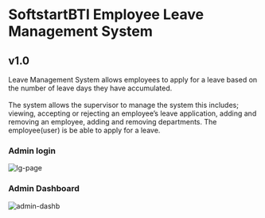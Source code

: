 # SoftstartBTI Employee Leave Management System

## v1.0
Leave Management System allows employees to apply for a leave based on the number of leave days they have accumulated. 
<br><br>The system allows the supervisor to manage the system this includes; viewing, accepting or rejecting an employee’s leave application, 
adding and removing an employee, adding and removing departments. The employee(user) is be able to apply for a leave. 

### Admin login

![lg-page](https://user-images.githubusercontent.com/48829302/170053568-d1d3e016-44c3-420d-84de-3f8febb9a242.PNG)

### Admin Dashboard

![admin-dashb](https://user-images.githubusercontent.com/48829302/170053652-7948899d-9fea-4902-8952-7f242353666c.PNG)

